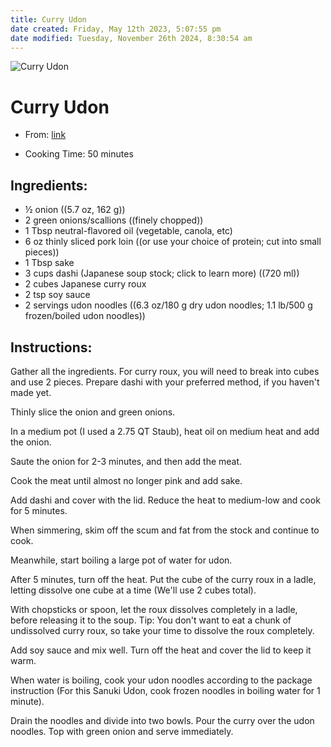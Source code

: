 ```yaml
---
title: Curry Udon
date created: Friday, May 12th 2023, 5:07:55 pm
date modified: Tuesday, November 26th 2024, 8:30:54 am
---
```


![Curry Udon](https://www.justonecookbook.com/wp-content/uploads/2020/05/Curry-Udon-1131-I-2.jpg)

# Curry Udon

- From: [link](https://www.justonecookbook.com/curry-udon/.md)

- Cooking Time: 50 minutes

## Ingredients:

- ½ onion ((5.7 oz, 162 g))
- 2 green onions/scallions ((finely chopped))
- 1 Tbsp neutral-flavored oil (vegetable, canola, etc)
- 6 oz thinly sliced pork loin ((or use your choice of protein; cut
  into small pieces))
- 1 Tbsp sake
- 3 cups dashi (Japanese soup stock; click to learn more) ((720 ml))
- 2 cubes Japanese curry roux
- 2 tsp soy sauce
- 2 servings udon noodles ((6.3 oz/180 g dry udon noodles; 1.1 lb/500
  g frozen/boiled udon noodles))

## Instructions:

Gather all the ingredients. For curry roux, you will need to break into
cubes and use 2 pieces. Prepare dashi with your preferred method, if you
haven\'t made yet.

Thinly slice the onion and green onions.

In a medium pot (I used a 2.75 QT Staub), heat oil on medium heat and
add the onion.

Saute the onion for 2-3 minutes, and then add the meat.

Cook the meat until almost no longer pink and add sake.

Add dashi and cover with the lid. Reduce the heat to medium-low and cook
for 5 minutes.

When simmering, skim off the scum and fat from the stock and continue to
cook.

Meanwhile, start boiling a large pot of water for udon.

After 5 minutes, turn off the heat. Put the cube of the curry roux in a
ladle, letting dissolve one cube at a time (We\'ll use 2 cubes total).

With chopsticks or spoon, let the roux dissolves completely in a ladle,
before releasing it to the soup. Tip: You don\'t want to eat a chunk of
undissolved curry roux, so take your time to dissolve the roux
completely.

Add soy sauce and mix well. Turn off the heat and cover the lid to keep
it warm.

When water is boiling, cook your udon noodles according to the package
instruction (For this Sanuki Udon, cook frozen noodles in boiling water
for 1 minute).

Drain the noodles and divide into two bowls. Pour the curry over the
udon noodles. Top with green onion and serve immediately.
